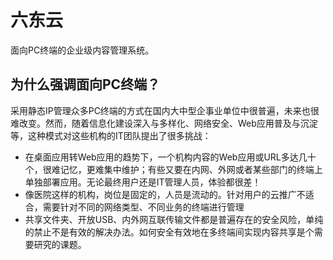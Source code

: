 # 六东云
面向PC终端的企业级内容管理系统。

## 为什么强调面向PC终端？
采用静态IP管理众多PC终端的方式在国内大中型企事业单位中很普遍，未来也很难改变。然而，随着信息化建设深入与多样化、网络安全、Web应用普及与沉淀等，这种模式对这些机构的IT团队提出了很多挑战：

- 在桌面应用转Web应用的趋势下，一个机构内容的Web应用或URL多达几十个，很难记忆，更难集中维护；有些又要在内网、外网或者某些部门的终端上单独部署应用。无论最终用户还是IT管理人员，体验都很差！
- 像医院这样的机构，岗位是固定的，人员是流动的。针对用户的云推广不适合，需要针对不同的网络类型、不同业务的终端进行管理
- 共享文件夹、开放USB、内外网互联传输文件都是普遍存在的安全风险，单纯的禁止不是有效的解决办法。如何安全有效地在多终端间实现内容共享是个需要研究的课题。



